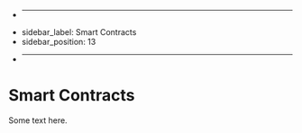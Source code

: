 + ---
+ sidebar_label: Smart Contracts
+ sidebar_position: 13
+ ---

# Smart Contracts

Some text here.